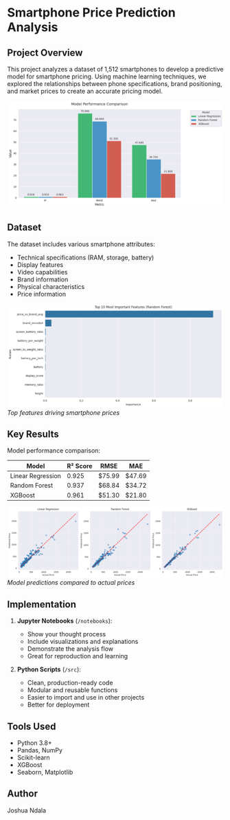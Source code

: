 # Smartphone Price Prediction Analysis

## Project Overview
This project analyzes a dataset of 1,512 smartphones to develop a predictive model for smartphone pricing. Using machine learning techniques, we explored the relationships between phone specifications, brand positioning, and market prices to create an accurate pricing model.

![Model Performance Comparison](./visualizations/model_performances.png)

## Dataset
The dataset includes various smartphone attributes:
- Technical specifications (RAM, storage, battery)
- Display features
- Video capabilities
- Brand information
- Physical characteristics
- Price information

![Feature Importance](./visualizations/feature_importance.png)
*Top features driving smartphone prices*

## Key Results
Model performance comparison:

| Model | R² Score | RMSE | MAE |
|-------|----------|------|-----|
| Linear Regression | 0.925 | $75.99 | $47.69 |
| Random Forest | 0.937 | $68.84 | $34.72 |
| XGBoost | 0.961 | $51.30 | $21.80 |

![Predictions vs Actual](./visualizations/predictions_vs_actual.png)
*Model predictions compared to actual prices*


## Implementation
1. **Jupyter Notebooks** (`/notebooks`):
   - Show your thought process
   - Include visualizations and explanations
   - Demonstrate the analysis flow
   - Great for reproduction and learning

2. **Python Scripts** (`/src`):
   - Clean, production-ready code
   - Modular and reusable functions
   - Easier to import and use in other projects
   - Better for deployment

## Tools Used
- Python 3.8+
- Pandas, NumPy
- Scikit-learn
- XGBoost
- Seaborn, Matplotlib

## Author
Joshua Ndala
